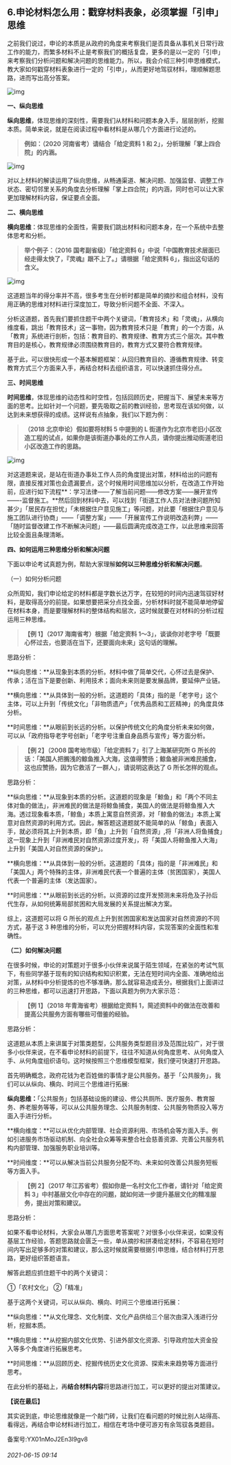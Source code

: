 ## 6.申论材料怎么用：戳穿材料表象，必须掌握「引申」思维
之前我们说过，申论的本质是从政府的角度来考察我们是否具备从事机关日常行政工作的能力，而繁多材料不止是考察我们的概括复盘，更多的是以一定的「引申」来考察我们分析问题和解决问题的思维能力。所以，我会介绍三种引申思维模式，教大家如何戳穿材料表象进行一定的「引申」，从而更好地驾驭材料，理顺解题思路，进而写出高分答案。


![img](https://pic2.zhimg.com/v2-a90b812b6a7a048df153aa3132b4a089.webp)

**一、纵向思维**


**纵向思维**，体现思维的深刻性，需要我们从材料和问题本身入手，层层剖析，挖掘本质。简单来说，就是在阅读过程中看材料是从哪几个方面进行论述的。



> **例如：（2020 河南省考）请结合「给定资料 1 和 2」，分析理解「掌上四合院」的内涵。**


![img](https://pic1.zhimg.com/v2-0ddd38dd412c3e06681b75fad068dab7.webp)

对以上材料的解读运用了纵向思维，从畅通渠道、解决问题、加强监督、调整工作状态、密切邻里关系的角度去分析理解「掌上四合院」的内涵，同时也可以让大家更加理解材料内容，保证要点全面。


**二、横向思维**


**横向思维**：体现思维的全面性，需要我们跳出材料和问题本身，在一个系统中去整体思考和分析。



> **举个例子：（2016 国考副省级）「给定资料 6」中说「中国教育技术层面已经走得太快了，『灵魂』跟不上了。」请根据「给定资料 6」，指出这句话的含义。**


![img](https://pic1.zhimg.com/v2-01d86de8fbc90bee113f02f1e943a3d9.webp)

这道题当年的得分率并不高，很多考生在分析时都是简单的摘抄和组合材料，没有用正确的思维对材料进行深度加工，导致分析问题不全面、不深入。


分析这道题，首先我们要抓住题干中两个关键词，「教育技术」和「灵魂」，从横向维度看，跳出「教育技术」这一事物，因为教育技术只是「教育」的一个方面，从「教育」系统进行剖析，包括：教育目的、教育规律、教育方式三个层次。其中教育目的是核心，教育规律必须围绕教育目的，教育方式又要符合教育规律。


基于此，可以很快形成一个基本解题框架：从回归教育目的、遵循教育规律、转变教育方式三个方面来入手，再结合材料去组织语言，可以快速抓住得分点。 


**三、时间思维**


**时间思维**，体现思维的动态性和时空性，包括回顾历史，把握当下、展望未来等方面的思考。比如针对一个问题，要先吸取之前的教训经验，思考现在该如何做，以达到未来想获得的成绩。这样说有点抽象，我们以下题为例：



> **（2018 北京申论）假如要将材料 5 中提到的 L 街道作为北京市老旧小区改造工程的试点，如果你是该街道办事处的工作人员，请你提出推动街道老旧小区改造工作的思路。**


![img](https://pic4.zhimg.com/v2-5c7926a49b92b9a8a692aafa9dc91389.webp)

对这道题来说，是站在街道办事处工作人员的角度提出对策，材料给出的问题有限，直接反推对策也会遗漏要点，这个时候用时间思维加以分析，在改造工作开始前，应进行如下流程**：学习法律——了解当前问题——修改方案——展开宣传——-监督施工。**然后回到材料中去，可以找到「街道工作人员对法律问题所知甚少」「居民存在担忧」「未根据住户意见施工」等问题，对此要「根据住户意见与施工团队进行协商」——「调整方案」——「开展宣传工作说明改造利弊」——「随时监督改建工作不断解决问题」——最后圆满完成改造工作，以此思维来回答比较全面且条理清晰。


**四、如何运用三种思维分析和解决问题**


下面以申论考试真题为例，帮助大家理解**如何以三种思维分析和解决问题**。 


（一）如何分析问题


众所周知，我们申论给定的材料都是字数长达万字，在较短的时间内迅速驾驭好材料，是取得高分的前提。如果想要把采分点找全面，分析材料时就不能简单地停留在材料本身，而是要理解材料的整体结构和层次，这时候就要在对材料的分析过程运用三种思维。



> **【例 1】（2017 海南省考）根据「给定资料 1～3」，谈谈你对老字号「既要心怀过去，也要活在当下，还要面向未来」这句话的理解。**


思路分析：


**纵向思维：**从现象到本质的分析。材料中做了简单交代，心怀过去是保护、传承；活在当下是要创新、利用技术；面向未来则是要发展品牌，要延伸产业链。


**横向思维：**从具体到一般的分析。这道题的「具体」指的是「老字号」这个主体，可以上升到「传统文化」「非物质遗产」「优秀品质和工匠精神」的角度具体分析。


**时间思维：**从眼前到长远的分析。以保护传统文化的角度分析未来如何做，可以从「政府指导老字号创新」「老字号注重自身品质与宣传」等方面分析。



> **【例 2】（2008 国考地市级）「给定资料 7」引了上海某研究所 G 所长的话：「美国人把搁浅的鲸鱼推入大海，这值得赞扬；鲸鱼被非洲难民捕食，这也应赞扬，因为它救活了一群人」，请说明这表达了 G 所长怎样的观点。**


思路分析：


**纵向思维：**从现象到本质的分析。这道题的现象是「鯨鱼」和「两个不同主体对鱼的做法」，非洲难民的做法是将鲸鱼捕食，美国人的做法是将鲸鱼推入大海。透过现象看本质，「鲸鱼」本质上寓意自然资源，对「鲸鱼的做法」本质上寓意对自然资源的利用方式。因此，解答题这道题就不能简单的从「鲸鱼」表面入手，就必须将其上升到本质，即「鱼」上升到「自然资源」,将「非洲人将鱼捕食」这一现象上升到「非洲难民对自然资源过度开发」，将「美国人将鲸鱼推入大海」上升到「美国人对自然资源的保护」。


**横向思维：**从具体到一般的分析。这道题的「具体」指的是「非洲难民」和「美国人」两个特殊的主体，非洲难民代表一个普遍的主体（贫困国家），美国人代表一个普遍的主体（发达国家）。


**时间思维：**从眼前到长远的分析。以资源的过度开发预测未来将危及子孙后代生存，从如何统筹局部贫困和大局发展的关系提出解决方案。 


综上，这道题可以将 G 所长的观点上升到贫困国家和发达国家对自然资源的不同方式，基于这 3 种思维的分析，可以充分把握材料内容，实现答案的全面性和准确性。


**（二）如何解决问题**


在很多时候，申论的对策题对于很多小伙伴来说属于陌生领域，在紧张的考试气氛下，有些同学基于现有的知识结构和知识积累，无法在短时间内全面、准确地给出对策，从材料中分析提炼的也不够准确，那么就容易造成丢分。根据我们上面讲过的三种思维，都可以迅速打开思路，下面以真题为例为大家示范：



> **【例 1】（2018 年青海省考）根据给定资料 1，简述资料中的做法在改善和提高公共服务方面有哪些可借鉴的经验。**


思路分析：


这道题从本质上来讲属于对策类题型，公共服务类型题目涉及范围比较广，对于很多小伙伴来说，在不看申论材料的前提下，往往不知道从何角度思考、从何角度入手、从何角度组织语句。这时候按照三个思维模型框架，我们便可快速打开思路。


首先明确概念，政府花钱为老百姓做的事情才是公共服务。基于「公共服务」，我们可以从纵向、横向、时间三个思维进行拓展:


**纵向思维：**「公共服务」包括基础设施的建设、修公共厕所、医疗服务、教育服务、养老服务等等，可以从公共服务理念、公共服务制度、公共服务物质投入等方面入手进行分析。


**横向维度：**可以从优化内部管理、社会资源利用、市场机会等方面入手。例如引进服务市场驱动机制、向全社会众筹等来整合社会慈善资源、完善公共服务机构内部管理、加强服务职业培训等。


**时间维度：**可以从解决当前公共服务分配不均、未来如何改善公共服务短板等方面入手。



> **【例 2】（2017 年江苏省考）假如你是一名村文化工作者，请针对「给定资料 3」中村基层文化中存在的问题，就如何进一步提升基层文化的精准服务，提出对策和建议。**


思路分析：


如果不看申论材料，大家会从哪几方面思考答案呢？对很多小伙伴来说，如果没有基层工作经验，答题思路就会匮乏一些，单从摘抄和拼凑给定材料，不容易在短时间内写出足够多的对策和建议，那么这时候就需要根据引申思维，结合材料打开思路，更好组织答题语言。


解答此题应抓住题干中的两个关键词：


①「农村文化」 ②「精准」


基于这两个关键词，可以从纵向、横向、时间三个思维进行拓展： 


**纵向思维：**从文化理念、文化制度、文化产品供给三个层次由深入浅进行分析，挖掘本质。


**横向思维：**从挖掘内部文化优势、引进外部文化资源、引导政府加大资金投入等多个角度进行拓展思考。


**时间思维：**从回顾历史、挖掘传统历史文化资源、探索未来趋势等方面进行思考。


在此分析的基础上，再**结合材料内容**将思路进行加工，可以更好的提出对策建议。


**【说在最后】**


其实说到底，申论思维就像是一个敲门砖，让我们在看问题的时候比别人站得高、看得远，再结合申论材料进行加工，相信在考场中便可游刃有余驾驭各类题目。 


备案号:YX01nMoJ2En3l9gv8


###### 2021-06-15 09:14
